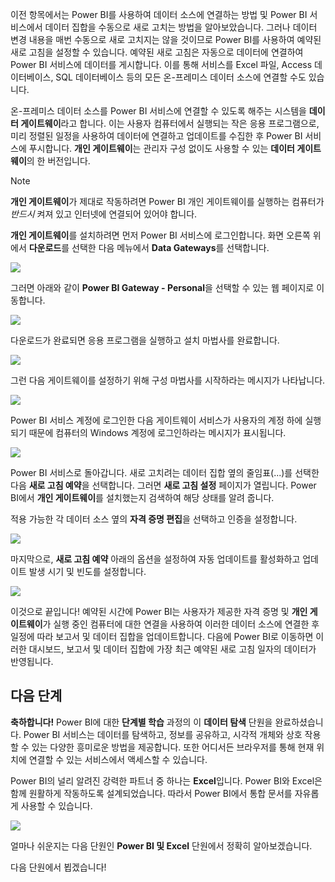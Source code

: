 이전 항목에서는 Power BI를 사용하여 데이터 소스에 연결하는 방법 및 Power BI 서비스에서 데이터 집합을 수동으로 새로 고치는 방법을 알아보았습니다. 그러나 데이터 변경 내용을 매번 수동으로 새로 고치지는 않을 것이므로 Power BI를 사용하여 예약된 새로 고침을 설정할 수 있습니다. 예약된 새로 고침은 자동으로 데이터에 연결하여 Power BI 서비스에 데이터를 게시합니다. 이를 통해 서비스를 Excel 파일, Access 데이터베이스, SQL 데이터베이스 등의 모든 온-프레미스 데이터 소스에 연결할 수도 있습니다.

온-프레미스 데이터 소스를 Power BI 서비스에 연결할 수 있도록 해주는 시스템을 **데이터 게이트웨이**라고 합니다. 이는 사용자 컴퓨터에서 실행되는 작은 응용 프로그램으로, 미리 정렬된 일정을 사용하여 데이터에 연결하고 업데이트를 수집한 후 Power BI 서비스에 푸시합니다. **개인 게이트웨이**는 관리자 구성 없이도 사용할 수 있는 **데이터 게이트웨이**의 한 버전입니다.

>[!NOTE]
>**개인 게이트웨이**가 제대로 작동하려면 Power BI 개인 게이트웨이를 실행하는 컴퓨터가 *반드시* 켜져 있고 인터넷에 연결되어 있어야 합니다.
> 

**개인 게이트웨이**를 설치하려면 먼저 Power BI 서비스에 로그인합니다. 화면 오른쪽 위에서 **다운로드**를 선택한 다음 메뉴에서 **Data Gateways**를 선택합니다.

![](media/4-6-install-configure-personal-gateway/4-6_1b.png)

그러면 아래와 같이 **Power BI Gateway - Personal**을 선택할 수 있는 웹 페이지로 이동합니다.

![](media/4-6-install-configure-personal-gateway/4-6_2b.png)

다운로드가 완료되면 응용 프로그램을 실행하고 설치 마법사를 완료합니다.

![](media/4-6-install-configure-personal-gateway/4-6_3a.png)

그런 다음 게이트웨이를 설정하기 위해 구성 마법사를 시작하라는 메시지가 나타납니다.

![](media/4-6-install-configure-personal-gateway/4-6_3b.png)

Power BI 서비스 계정에 로그인한 다음 게이트웨이 서비스가 사용자의 계정 하에 실행되기 때문에 컴퓨터의 Windows 계정에 로그인하라는 메시지가 표시됩니다.

![](media/4-6-install-configure-personal-gateway/4-6_3c.png)

Power BI 서비스로 돌아갑니다. 새로 고치려는 데이터 집합 옆의 줄임표(...)를 선택한 다음 **새로 고침 예약**을 선택합니다. 그러면 **새로 고침 설정** 페이지가 열립니다. Power BI에서 **개인 게이트웨이**를 설치했는지 검색하여 해당 상태를 알려 줍니다.

적용 가능한 각 데이터 소스 옆의 **자격 증명 편집**을 선택하고 인증을 설정합니다.

![](media/4-6-install-configure-personal-gateway/4-6_6.png)

마지막으로, **새로 고침 예약** 아래의 옵션을 설정하여 자동 업데이트를 활성화하고 업데이트 발생 시기 및 빈도를 설정합니다.

![](media/4-6-install-configure-personal-gateway/4-6_7.png)

이것으로 끝입니다! 예약된 시간에 Power BI는 사용자가 제공한 자격 증명 및 **개인 게이트웨이**가 실행 중인 컴퓨터에 대한 연결을 사용하여 이러한 데이터 소스에 연결한 후 일정에 따라 보고서 및 데이터 집합을 업데이트합니다. 다음에 Power BI로 이동하면 이러한 대시보드, 보고서 및 데이터 집합에 가장 최근 예약된 새로 고침 일자의 데이터가 반영됩니다.

## <a name="next-steps"></a>다음 단계
**축하합니다!** Power BI에 대한 **단계별 학습** 과정의 이 **데이터 탐색** 단원을 완료하셨습니다. Power BI 서비스는 데이터를 탐색하고, 정보를 공유하고, 시각적 개체와 상호 작용할 수 있는 다양한 흥미로운 방법을 제공합니다. 또한 어디서든 브라우저를 통해 현재 위치에 연결할 수 있는 서비스에서 액세스할 수 있습니다.

Power BI의 널리 알려진 강력한 파트너 중 하나는 **Excel**입니다. Power BI와 Excel은 함께 원활하게 작동하도록 설계되었습니다. 따라서 Power BI에서 통합 문서를 자유롭게 사용할 수 있습니다.

![](media/4-6-install-configure-personal-gateway/5-1_1.png)

얼마나 쉬운지는 다음 단원인 **Power BI 및 Excel** 단원에서 정확히 알아보겠습니다.

다음 단원에서 뵙겠습니다!

